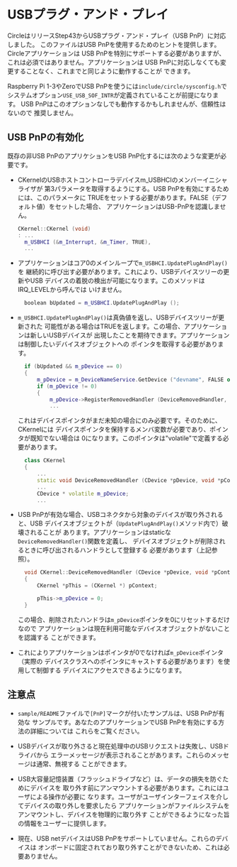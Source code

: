 # USBプラグ・アンド・プレイ

CircleはリリースStep43からUSBプラグ・アンド・プレイ（USB PnP）に対応しました。
このファイルはUSB PnPを使用するためのヒントを提供します。Circleアプリケーションは
USB PnPを特別にサポートする必要がありますが、これは必須ではありません。アプリケーションは
USB PnPに対応しなくても変更することなく、これまでと同じように動作することが
できます。

Raspberry Pi 1-3やZeroでUSB PnPを使うには`include/circle/sysconfig.h`で
システムオプション`USE_USB_SOF_INTR`が定義されていることが前提になります。
USB PnPはこのオプションなしでも動作するかもしれませんが、信頼性はないので
推奨しません。

## USB PnPの有効化

既存の非USB PnPのアプリケションをUSB PnP化するには次のような変更が必要です。

* CKernelのUSBホストコントローラデバイスm_USBHCIのメンバーイニシャライザが
第3パラメータを取得するようにする。USB PnPを有効にするためには、このパラメータに
TRUEをセットする必要があります。FALSE（デフォルト値）をセットした場合、
アプリケーションはUSB-PnPを認識しません。

  ```cpp
  CKernel::CKernel (void)
  :	...
    m_USBHCI (&m_Interrupt, &m_Timer, TRUE),
    ...
  ```

* アプリケーションはコア0のメインループで`m_USBHCI.UpdatePlugAndPlay()`を
継続的に呼び出す必要があります。これにより、USBデバイスツリーの更新やUSB
デバイスの着脱の検出が可能になります。このメソッドはIRQ_LEVELから呼んでは
いけません。

  ```cpp
	boolean bUpdated = m_USBHCI.UpdatePlugAndPlay ();
  ```

* `m_USBHCI.UpdatePlugAndPlay()`は真偽値を返し、USBデバイスツリーが更新された
可能性がある場合はTRUEを返します。この場合、アプリケーションは新しいUSBデバイスが
出現したことを期待できます。アプリケーションは制御したいデバイスオブジェクトへの
ポインタを取得する必要があります。

  ```cpp
	if (bUpdated && m_pDevice == 0)
	{
		m_pDevice = m_DeviceNameService.GetDevice ("devname", FALSE or TRUE);
		if (m_pDevice != 0)
		{
			m_pDevice->RegisterRemovedHandler (DeviceRemovedHandler, this);
			...
  ```

  これはデバイスポインタがまだ未知の場合にのみ必要です。そのために、CKernelには
  デバイスポインタを保持するメンバ変数が必要であり、ポインタが既知でない場合は
  0になります。このポインタは"volatile"で定義する必要があります。

  ```cpp
	class CKernel
	{
		...
		static void DeviceRemovedHandler (CDevice *pDevice, void *pContext);
		...
		CDevice * volatile m_pDevice;
		...
  ```

* USB PnPが有効な場合、USBコネクタから対象のデバイスが取り外されると、USB
デバイスオブジェクトが（`UpdatePlugAndPlay()`メソッド内で）破壊されることが
あります。アプリケーションはstaticな`DeviceRemovedHandler()`関数を定義し、
デバイスオブジェクトが削除されるときに呼び出されるハンドラとして登録する
必要があります（上記参照）。

  ```cpp
	void CKernel::DeviceRemovedHandler (CDevice *pDevice, void *pContext)
	{
		CKernel *pThis = (CKernel *) pContext;

		pThis->m_pDevice = 0;
	}
  ```

  この場合、削除されたハンドラは`m_pDevice`ポインタを0にリセットするだけなので
  アプリケーションは現在利用可能なデバイスオブジェクトがないことを認識する
  ことができます。

* これによりアプリケーションはポインタが0でなければ`m_pDevice`ポインタ（実際の
デバイスクラスへのポインタにキャストする必要があります）を使用して制御する
デバイスにアクセスできるようになります。

## 注意点

* `sample/README`ファイルで`[PnP]`マークが付いたサンプルは、USB PnPが有効な
  サンプルです。あなたのアプリケーションでUSB PnPを有効にする方法の詳細については
  これらをご覧ください。

* USBデバイスが取り外さると現在処理中のUSBリクエストは失敗し、USBドライバから
  エラーメッセージが表示されることがあります。これらのメッセージは通常、無視する
  ことができます。

* USB大容量記憶装置（フラッシュドライブなど）は、データの損失を防ぐためにデバイスを
  取り外す前にアンマウントする必要があります。これにはユーザによる操作が必要に
  なります。ユーザがユーザインターフェイスを介してデバイスの取り外しを要求したら
  アプリケーションがファイルシステムをアンマウントし、デバイスを物理的に取り外す
  ことができるようになった旨の情報をユーザーに提供します。

* 現在、USB netデバイスはUSB PnPをサポートしていません。これらのデバイスは
  オンボードに固定されており取り外すことができないため、これは必要ありません。
